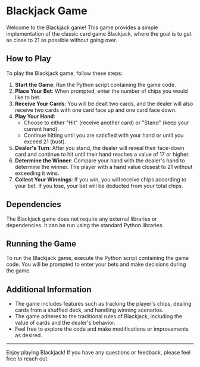 # Blackjack Game

Welcome to the Blackjack game! This game provides a simple implementation of the classic card game Blackjack, where the goal is to get as close to 21 as possible without going over.

## How to Play

To play the Blackjack game, follow these steps:

1. **Start the Game**: Run the Python script containing the game code.
2. **Place Your Bet**: When prompted, enter the number of chips you would like to bet.
3. **Receive Your Cards**: You will be dealt two cards, and the dealer will also receive two cards with one card face up and one card face down.
4. **Play Your Hand**:
   - Choose to either "Hit" (receive another card) or "Stand" (keep your current hand).
   - Continue hitting until you are satisfied with your hand or until you exceed 21 (bust).
5. **Dealer's Turn**: After you stand, the dealer will reveal their face-down card and continue to hit until their hand reaches a value of 17 or higher.
6. **Determine the Winner**: Compare your hand with the dealer's hand to determine the winner. The player with a hand value closest to 21 without exceeding it wins.
7. **Collect Your Winnings**: If you win, you will receive chips according to your bet. If you lose, your bet will be deducted from your total chips.

## Dependencies

The Blackjack game does not require any external libraries or dependencies. It can be run using the standard Python libraries.

## Running the Game

To run the Blackjack game, execute the Python script containing the game code. You will be prompted to enter your bets and make decisions during the game.

## Additional Information

- The game includes features such as tracking the player's chips, dealing cards from a shuffled deck, and handling winning scenarios.
- The game adheres to the traditional rules of Blackjack, including the value of cards and the dealer's behavior.
- Feel free to explore the code and make modifications or improvements as desired.

---

Enjoy playing Blackjack! If you have any questions or feedback, please feel free to reach out.
